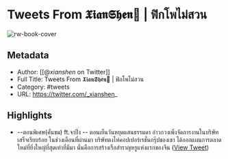 # Tweets From 𝖃𝖎𝖆𝖓𝕾𝖍𝖊𝖓🐍 | ฟิกโพไม่สวน

![rw-book-cover](https://pbs.twimg.com/profile_images/1886478599647342592/js3X80BK.jpg)

## Metadata
- Author: [[@_xianshen_ on Twitter]]
- Full Title: Tweets From 𝖃𝖎𝖆𝖓𝕾𝖍𝖊𝖓🐍 | ฟิกโพไม่สวน
- Category: #tweets
- URL: https://twitter.com/_xianshen_

## Highlights
- --ตอนพิเศษ(คั่นขม) ft.จาปิ่ง -- 
  ตอนเย็นวันหยุดแสนธรรมดา อ๋าวกวงเพิ่งจัดการงานในบริษัทเสร็จเรียบร้อย ในช่วงเดือนที่ผ่านมา บริษัทตงไห่คอปเปอร์เรชั่นกรุ๊ปของเขา ได้ออกแผนการตลาดใหม่ที่ยิ่งใหญ่ที่สุดเท่าที่มีมา นั่นคือการสร้างเรือสำราญหรูแห่งแรกของจีน ([View Tweet](https://twitter.com/_xianshen_/status/1908535583217230115))


